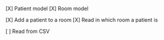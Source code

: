 [X] Patient model
[X] Room model

[X] Add a patient to a room
[X] Read in which room a patient is

[ ] Read from CSV
